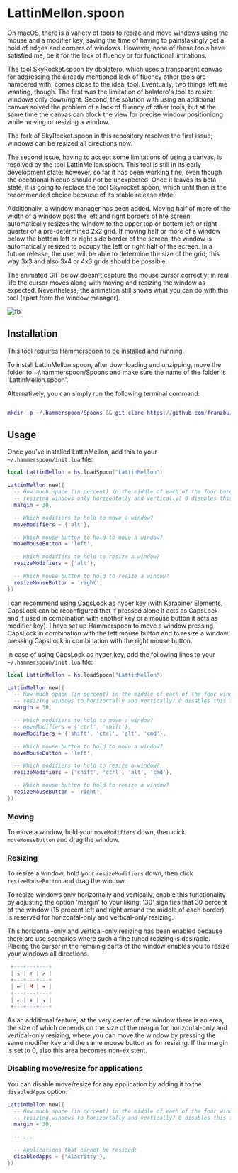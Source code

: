 # LattinMellon.spoon

On macOS, there is a variety of tools to resize and move windows using the mouse and a modifier key, saving the time of having to painstakingly get a hold of edges and corners of windows. However, none of these tools have satisfied me, be it for the lack of fluency or for functional limitations. 

The tool SkyRocket.spoon by dbalatero, which uses a transparent canvas for addressing the already mentioned lack of fluency other tools are hampered with, comes close to the ideal tool. Eventually, two things left me wanting, though. The first was the limitation of balatero's tool to resize windows only down/right. Second, the solution with using an additional canvas solved the problem of a lack of fluency of other tools, but at the same time the canvas can block the view for precise window positioniong while moving or resizing a window.

The fork of SkyRocket.spoon in this repository resolves the first issue; windows can be resized all directions now. 

The second issue, having to accept some limitations of using a canvas, is resolved by the tool LattinMellon.spoon. This tool is still in its early development state; however, so far it has been working fine, even though the occational hiccup should not be unexpected. Once it leaves its beta state, it is going to replace the tool Skyrocket.spoon, which until then is the recommended choice because of its stable release state.

Additionally, a window manager has been added. Moving half of more of the width of a window past the left and right borders of hte screen, automatically resizes the window to the upper top or bottem left or right quarter of a pre-determined 2x2 grid. If moving half or more of a window below the bottom left or right side border of the screen, the window is automatically resized to occupy the left or right half of the screen. In a future release, the user will be able to determine the size of the grid; this way 3x3 and also 3x4 or 4x3 grids should be possible.

The animated GIF below doesn't capture the mouse cursor correctly; in real life the cursor moves along with moving and resizing the window as expected. Nevertheless, the animation still shows what you can do with this tool (apart from the window manager).


![fb](gif/LattinMellon.gif)

              

## Installation

This tool requires [Hammerspoon](https://www.hammerspoon.org/) to be installed and running.

To install LattinMellon.spoon, after downloading and unzipping, move the folder to ~/.hammerspoon/Spoons and make sure the name of the folder is 'LattinMellon.spoon'. 

Alternatively, you can simply run the following terminal command:

```lua

mkdir -p ~/.hammerspoon/Spoons && git clone https://github.com/franzbu/LattinMellon.spoon.git ~/.hammerspoon/Spoons/LattinMellon.spoon

```

## Usage

Once you've installed LattinMellon, add this to your `~/.hammerspoon/init.lua` file:

```lua
local LattinMellon = hs.loadSpoon("LattinMellon")

LattinMellon:new({
  -- How much space (in percent) in the middle of each of the four borders of the windows do you want to reserve for limiting 
  -- resizing windows only horizontally and vertically? 0 disables this function, 100 disables diagonal resizing.
  margin = 30,

  -- Which modifiers to hold to move a window?
  moveModifiers = {'alt'},

  -- Which mouse button to hold to move a window?
  moveMouseButton = 'left',

  -- Which modifiers to hold to resize a window?
  resizeModifiers = {'alt'},

  -- Which mouse button to hold to resize a window?
  resizeMouseButton = 'right',
})
```
I can recommend using CapsLock as hyper key (with Karabiner Elements, CapsLock can be reconfigured that if pressed alone it acts as CapsLock and if used in combination with another key or a mouse button it acts as modifier key). I have set up Hammerspoon to move a window pressing CapsLock in combination with the left mouse button and to resize a window pressing CapsLock in combination with the right mouse button.

In case of using CapsLock as hyper key, add the following lines to your `~/.hammerspoon/init.lua` file:

```lua
local LattinMellon = hs.loadSpoon("LattinMellon")

LattinMellon:new({
  -- How much space (in percent) in the middle of each of the four window-margins do you want to reserve for limiting 
  -- resizing windows to horizontally and vertically? 0 disables this function, 100 disables diagonal resizing.
  margin = 30,

  -- Which modifiers to hold to move a window?
  -- moveModifiers = {'ctrl', 'shift'},
  moveModifiers = {'shift', 'ctrl', 'alt', 'cmd'},

  -- Which mouse button to hold to move a window?
  moveMouseButton = 'left',

  -- Which modifiers to hold to resize a window?
  resizeModifiers = {'shift', 'ctrl', 'alt', 'cmd'},

  -- Which mouse button to hold to resize a window?
  resizeMouseButton = 'right',
})
```


### Moving

To move a window, hold your `moveModifiers` down, then click `moveMouseButton` and drag the window.

### Resizing

To resize a window, hold your `resizeModifiers` down, then click `resizeMouseButton` and drag the window.

To resize windows only horizontally and vertically, enable this functionality by adjusting the option 'margin' to your liking: '30' signifies that 30 percent of the window (15 precent left and right around the middle of each border) is reserved for horizontal-only and vertical-only resizing.

This horizontal-only and vertical-only resizing has been enabled because there are use scenarios where such a fine tuned resizing is desirable. Placing the cursor in the remainig parts of the window enables you to resize your windows all directions.


```lua
 +---+---+---+
 | ↖ | ↑ | ↗ |
 +---+---+---+
 | ← | M | → |
 +---+---+---+
 | ↙ | ↓ | ↘ |
 +---+---+---+
```


As an additional feature, at the very center of the window there is an erea, the size of which depends on the size of the margin for horizontal-only and vertical-only resizing, where you can move the window by pressing the same modifier key and the same mouse button as for resizing. If the margin is set to 0, also this area becomes non-existent.

### Disabling move/resize for applications

You can disable move/resize for any application by adding it to the `disabledApps` option:

```lua
LattinMellon:new({
  -- How much space (in percent) in the middle of each of the four window-margins do you want to reserve for limiting 
  -- resizing windows to horizontally and vertically? 0 disables this function, 100 disables diagonal resizing.
  margin = 30,

  -- ...

  -- Applications that cannot be resized:
  disabledApps = {"Alacritty"},
})
```

